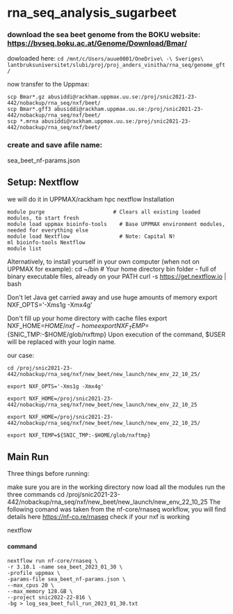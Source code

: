 # rna_seq_analysis_sugarbeet

### download the sea beet genome from the BOKU website: https://bvseq.boku.ac.at/Genome/Download/Bmar/

dowloaded here:
```cd /mnt/c/Users/auue0001/OneDrive\ -\ Sveriges\ lantbruksuniversitet/slubi/proj/proj_anders_vinitha/rna_seq/genome_gft/```

now transfer to the Uppmax:
```
scp Bmar*.gz abusiddi@rackham.uppmax.uu.se:/proj/snic2021-23-442/nobackup/rna_seq/nxf/beet/
scp Bmar*.gff3 abusiddi@rackham.uppmax.uu.se:/proj/snic2021-23-442/nobackup/rna_seq/nxf/beet/
scp *.mrna abusiddi@rackham.uppmax.uu.se:/proj/snic2021-23-442/nobackup/rna_seq/nxf/beet/
```

### create and save afile name:
sea_beet_nf-params.json

## Setup: Nextflow
we will do it in UPPMAX/rackham hpc
nextflow Installation
```
module purge                      # Clears all existing loaded modules, to start fresh
module load uppmax bioinfo-tools    # Base UPPMAX environment modules, needed for everything else
module load Nextflow                # Note: Capital N!
ml bioinfo-tools Nextflow
module list
```
Alternatively, to install yourself in your own computer (when not on UPPMAX for example):
cd ~/bin # Your home directory bin folder - full of binary executable files, already on your PATH curl -s https://get.nextflow.io | bash

Don't let Java get carried away and use huge amounts of memory
export NXF_OPTS='-Xms1g -Xmx4g'

Don't fill up your home directory with cache files
export NXF_HOME=$HOME/nxf-home export NXF_TEMP=${SNIC_TMP:-$HOME/glob/nxftmp} Upon execution of the command, $USER will be replaced with your login name.

our case:

```
cd /proj/snic2021-23-442/nobackup/rna_seq/nxf/new_beet/new_launch/new_env_22_10_25/

export NXF_OPTS='-Xms1g -Xmx4g'

export NXF_HOME=/proj/snic2021-23-442/nobackup/rna_seq/nxf/new_beet/new_launch/new_env_22_10_25

export NXF_HOME=/proj/snic2021-23-442/nobackup/rna_seq/nxf/new_beet/new_launch/new_env_22_10_25/

export NXF_TEMP=${SNIC_TMP:-$HOME/glob/nxftmp}
```
## Main Run
Three things before running:

make sure you are in the working directory now
load all the modules
run the three commands
cd /proj/snic2021-23-442/nobackup/rna_seq/nxf/new_beet/new_launch/new_env_22_10_25
The following comand was taken from the nf-core/rnaseq workflow, you will find details here https://nf-co.re/rnaseq
check if your nxf is working


nextflow


#### command

```
nextflow run nf-core/rnaseq \
-r 3.10.1 -name sea_beet_2023_01_30 \
-profile uppmax \
-params-file sea_beet_nf-params.json \
--max_cpus 20 \
--max_memory 128.GB \
--project snic2022-22-816 \
-bg > log_sea_beet_full_run_2023_01_30.txt
```
